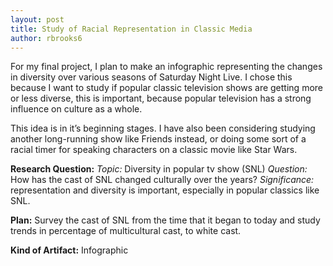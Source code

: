 ```yaml
---
layout: post
title: Study of Racial Representation in Classic Media
author: rbrooks6
---
```



For my final project, I plan to make an infographic representing the changes in diversity over various seasons of Saturday Night Live. I chose this because I want to study if popular classic television shows are getting more or less diverse, this is important, because popular television has a strong influence on culture as a whole. 

This idea is in it’s beginning stages. I have also been considering studying another long-running show like Friends instead, or doing some sort of a racial timer for speaking characters on a classic movie like Star Wars.

**Research Question:** 
*Topic:* Diversity in popular tv show (SNL)
*Question:* How has the cast of SNL changed culturally over the years?
*Significance:* representation and diversity is important, especially in popular classics like SNL.

**Plan:** Survey the cast of SNL from the time that it began to today and study trends in percentage of multicultural cast, to white cast.

**Kind of Artifact:** Infographic
